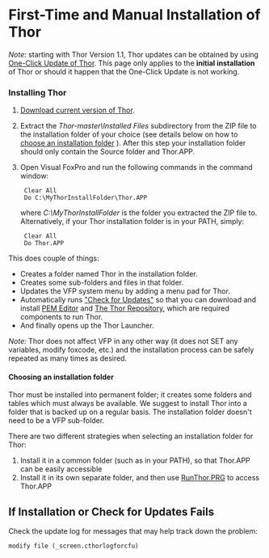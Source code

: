 ﻿First-Time and Manual Installation of Thor
===

*Note:* starting with Thor Version 1.1, Thor updates can be obtained by using [One-Click Update of Thor](Thor_one-click_update.md). This page only applies to the **initial installation** of Thor or should it happen that the One-Click Update is not working.

### Installing Thor

1. [Download current version of Thor](https://github.com/VFPX/Thor/archive/master.zip).
2. Extract the _Thor-master\Installed Files_ subdirectory from the ZIP file to the installation folder of your choice (see details below on how to [choose an installation folder](#choosing-an-installation-folder) ). After this step your installation folder should only contain the Source folder and Thor.APP.
3. Open Visual FoxPro and run the following commands in the command window:

        Clear All
        Do C:\MyThorInstallFolder\Thor.APP

    where _C:\MyThorInstallFolder_ is the folder you extracted the ZIP file to. Alternatively, if your Thor installation folder is in your PATH, simply:

        Clear All
        Do Thor.APP

This does couple of things:

*   Creates a folder named Thor in the installation folder.
*   Creates some sub-folders and files in that folder.
*   Updates the VFP system menu by adding a menu pad for Thor.
*   Automatically runs ["Check for Updates"](Thor_one-click_update.md) so that you can download and install [PEM Editor](https://github.com/VFPX/PEMEditor) and [The Thor Repository](Thor_repository.md), which are required components to run Thor.
*   And finally opens up the Thor Launcher.

*Note:* Thor does not affect VFP in any other way (it does not SET any variables, modify foxcode, etc.) and the installation process can be safely repeated as many times as desired.

#### Choosing an installation folder

Thor must be installed into permanent folder; it creates some folders and tables which must always be available. We suggest to install Thor into a folder that is backed up on a regular basis. The installation folder doesn't need to be a VFP sub-folder.

There are two different strategies when selecting an installation folder for Thor:

1.  Install it in a common folder (such as in your PATH), so that Thor.APP can be easily accessible
2.  Install it in its own separate folder, and then use [RunThor.PRG](Thor_running.md) to access Thor.APP

## If Installation or Check for Updates Fails

Check the update log for messages that may help track down the problem:

```
modify file (_screen.cthorlogforcfu)
```
